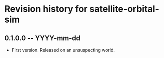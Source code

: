 # Revision history for satellite-orbital-sim

## 0.1.0.0 -- YYYY-mm-dd

* First version. Released on an unsuspecting world.
